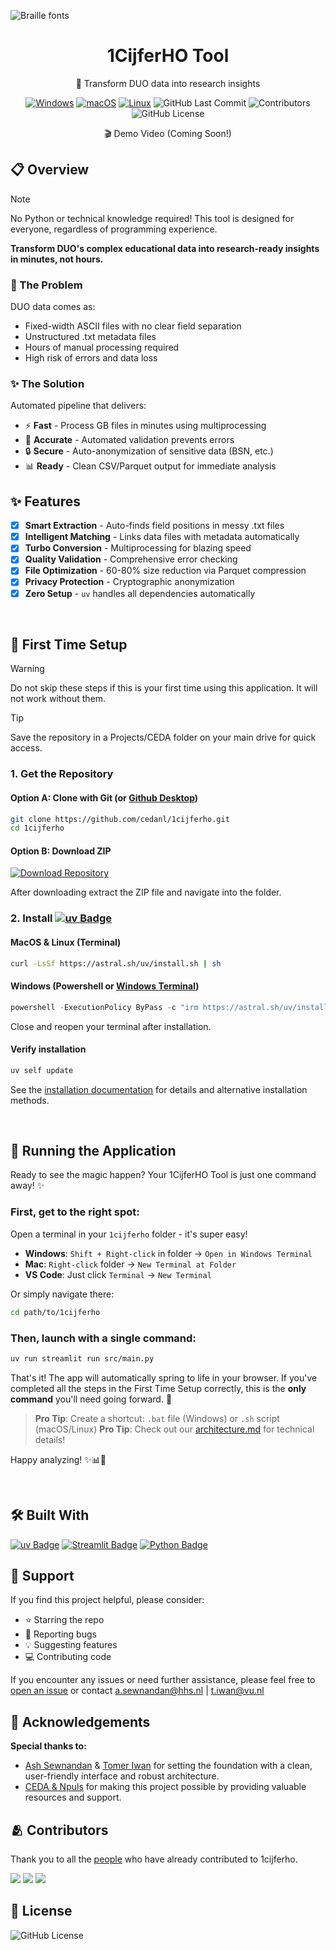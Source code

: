 ![Braille fonts](https://see.fontimg.com/api/rf5/DOeDd/MGE4NTM1Njg3NjZhNDZhZTgwNTE0MjE5YzUxMzA0OTgudHRm/VEVYVCBBTkFMWVNJUw/braille-cc0.png?r=dw&h=81&w=1250&fg=00B17E&bg=000000&s=65)

<div align="center">
  <h1>1CijferHO Tool</h1>

  <p>🚀 Transform DUO data into research insights</p>

  <p>
    <a href="#"><img src="https://custom-icon-badges.demolab.com/badge/Windows-0078D6?logo=windows11&logoColor=white" alt="Windows"></a>
    <a href="#"><img src="https://img.shields.io/badge/macOS-000000?logo=apple&logoColor=F0F0F0" alt="macOS"></a>
    <a href="#"><img src="https://img.shields.io/badge/Linux-FCC624?logo=linux&logoColor=black" alt="Linux"></a>
    <img src="https://badgen.net/github/last-commit/cedanl/1cijferho" alt="GitHub Last Commit">
    <img src="https://badgen.net/github/contributors/cedanl/1cijferho" alt="Contributors">
    <img src="https://img.shields.io/github/license/cedanl/1cijferho" alt="GitHub License">
  </p>

  <p>🎬 Demo Video (Coming Soon!)</p>
</div>

## 📋 Overview
> [!NOTE]
> No Python or technical knowledge required! This tool is designed for everyone, regardless of programming experience.

**Transform DUO's complex educational data into research-ready insights in minutes, not hours.**

### 🚨 The Problem
DUO data comes as:
- Fixed-width ASCII files with no clear field separation
- Unstructured .txt metadata files
- Hours of manual processing required
- High risk of errors and data loss

### ✨ The Solution
Automated pipeline that delivers:
- ⚡ **Fast** - Process GB files in minutes using multiprocessing
- 🎯 **Accurate** - Automated validation prevents errors
- 🔒 **Secure** - Auto-anonymization of sensitive data (BSN, etc.)
- 📊 **Ready** - Clean CSV/Parquet output for immediate analysis

## ✨ Features
- [x] **Smart Extraction** - Auto-finds field positions in messy .txt files
- [x] **Intelligent Matching** - Links data files with metadata automatically  
- [x] **Turbo Conversion** - Multiprocessing for blazing speed
- [x] **Quality Validation** - Comprehensive error checking
- [x] **File Optimization** - 60-80% size reduction via Parquet compression
- [x] **Privacy Protection** - Cryptographic anonymization
- [x] **Zero Setup** - `uv` handles all dependencies automatically

<br>

## 🔧 First Time Setup
> [!WARNING]
> Do not skip these steps if this is your first time using this application. It will not work without them.

> [!TIP]
> Save the repository in a Projects/CEDA folder on your main drive for quick access.


### 1. Get the Repository

#### Option A: Clone with Git (or [Github Desktop](https://github.com/apps/desktop))
```bash
git clone https://github.com/cedanl/1cijferho.git
cd 1cijferho
```

#### Option B: Download ZIP
[![Download Repository](https://img.shields.io/badge/Download-Repository-green)](https://github.com/cedanl/1cijferho/archive/refs/heads/main.zip)

After downloading extract the ZIP file and navigate into the folder.

### 2. Install [![uv Badge](https://img.shields.io/badge/uv-DE5FE9?logo=uv&logoColor=fff&style=flat)](https://docs.astral.sh/uv/)

#### MacOS & Linux (Terminal)
```bash
curl -LsSf https://astral.sh/uv/install.sh | sh
```

#### Windows (Powershell or [Windows Terminal](https://apps.microsoft.com/detail/9n0dx20hk701?hl=nl-NL&gl=NL))
```powershell
powershell -ExecutionPolicy ByPass -c "irm https://astral.sh/uv/install.ps1 | iex"
```
Close and reopen your terminal after installation.

#### Verify installation

```bash
uv self update
```

See the [installation documentation](https://docs.astral.sh/uv/getting-started/installation/) for
details and alternative installation methods.

<br>

## 🚀 Running the Application

Ready to see the magic happen? Your 1CijferHO Tool is just one command away! ✨

### First, get to the right spot:

Open a terminal in your `1cijferho` folder - it's super easy!
- **Windows**: `Shift + Right-click` in folder → `Open in Windows Terminal` 
- **Mac**: `Right-click` folder → `New Terminal at Folder`
- **VS Code**: Just click `Terminal` → `New Terminal`

Or simply navigate there:
```bash
cd path/to/1cijferho
```

### Then, launch with a single command:

```bash
uv run streamlit run src/main.py
```

That's it! The app will automatically spring to life in your browser. If you've completed all the steps in the First Time Setup correctly, this is the **only command** you'll need going forward. 🎉

> **Pro Tip**: Create a shortcut: `.bat` file (Windows) or `.sh` script (macOS/Linux)
> **Pro Tip**: Check out our [architecture.md](architecture.md) for technical details!

Happy analyzing! ✨📊📝


<br>

## 🛠️ Built With
[![uv Badge](https://img.shields.io/badge/uv-DE5FE9?logo=uv&logoColor=fff&style=flat)](https://docs.astral.sh/uv/)
[![Streamlit Badge](https://img.shields.io/badge/Streamlit-FF4B4B?logo=streamlit&logoColor=fff&style=flat)](https://streamlit.io/)
[![Python Badge](https://img.shields.io/badge/Python-3776AB?logo=python&logoColor=fff&style=flat)](https://www.python.org/)

## 🤲 Support
If you find this project helpful, please consider:
- ⭐ Starring the repo
- 🐛 Reporting bugs
- 💡 Suggesting features
- 💻 Contributing code

If you encounter any issues or need further assistance, please feel free to [open an issue](https://github.com/cedanl/1cijferho/issues) or contact a.sewnandan@hhs.nl | t.iwan@vu.nl

## 🙏 Acknowledgements
<strong>Special thanks to:</strong>
- [Ash Sewnandan](https://github.com/asewnandan) & [Tomer Iwan](https://github.com/Tomeriko96) for setting the foundation with a clean, user-friendly interface and robust architecture.
- [CEDA & Npuls](https://community-data-ai.npuls.nl/groups/view/44d20066-53a8-48c2-b4e9-be348e05d273/project-center-for-educational-data-analytics-ceda) for making this project possible by providing valuable resources and support.


## 🫂 Contributors
Thank you to all the [people](https://github.com/cedanl/1cijferho/graphs/contributors) who have already contributed to 1cijferho.


[![](https://github.com/asewnandan.png?size=50)](https://github.com/asewnandan)
[![](https://github.com/tin900.png?size=50)](https://github.com/tin900)
[![](https://github.com/Tomeriko96.png?size=50)](https://github.com/Tomeriko96)

## 🚦 License
![GitHub License](https://img.shields.io/github/license/cedanl/1cijferho)
